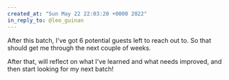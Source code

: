 ```yaml
---
created_at: "Sun May 22 22:03:20 +0000 2022"
in_reply_to: @leo_guinan
---
```


After this batch, I've got 6 potential guests left to reach out to. So that should get me through the next couple of weeks. 

After that, will reflect on what I've learned and what needs improved, and then start looking for my next batch!